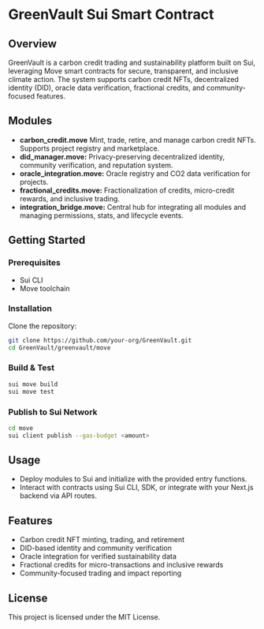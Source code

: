 # GreenVault Sui Smart Contract

## Overview

GreenVault is a carbon credit trading and sustainability platform built on Sui, leveraging Move smart contracts for secure, transparent, and inclusive climate action. The system supports carbon credit NFTs, decentralized identity (DID), oracle data verification, fractional credits, and community-focused features.

## Modules 

- **carbon_credit.move** Mint, trade, retire, and manage carbon credit NFTs. Supports project registry and marketplace.
- **did_manager.move:** Privacy-preserving decentralized identity, community verification, and reputation system.
- **oracle_integration.move:** Oracle registry and CO2 data verification for projects.
- **fractional_credits.move:** Fractionalization of credits, micro-credit rewards, and inclusive trading.
- **integration_bridge.move:** Central hub for integrating all modules and managing permissions, stats, and lifecycle events.

## Getting Started

### Prerequisites

- Sui CLI
- Move toolchain

### Installation

Clone the repository:

```bash
git clone https://github.com/your-org/GreenVault.git
cd GreenVault/greenvault/move
```

### Build & Test

```bash
sui move build
sui move test
```

### Publish to Sui Network 

```bash
cd move
sui client publish --gas-budget <amount>
```

## Usage

- Deploy modules to Sui and initialize with the provided entry functions.
- Interact with contracts using Sui CLI, SDK, or integrate with your Next.js backend via API routes.

## Features

- Carbon credit NFT minting, trading, and retirement
- DID-based identity and community verification
- Oracle integration for verified sustainability data
- Fractional credits for micro-transactions and inclusive rewards
- Community-focused trading and impact reporting

## License

This project is licensed under the MIT License.
